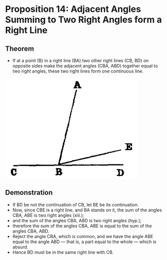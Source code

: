 
# Proposition 14: Adjacent Angles Summing to Two Right Angles form a Right Line

## Theorem
* If at a point (B) in a right line (BA) two other right lines (CB, BD) on opposite sides make the adjacent angles (CBA, ABD) together equal to two right angles, these two right lines form one continuous line.

![Proposition 14](f029.png)

## Demonstration
* If BD be not the continuation of CB, let BE be its continuation.
* Now, since CBE is a right line, and BA stands on it, the sum of the angles CBA, ABE is two right angles (xiii.);
* and the sum of the angles CBA, ABD is two right angles (hyp.);
* therefore the sum of the angles CBA, ABE is equal to the sum of the angles CBA, ABD.
* Reject the angle CBA, which is common, and we have the angle ABE equal to the angle ABD — that is, a part equal to the whole — which is absurd.
* Hence BD must be in the same right line with CB.
